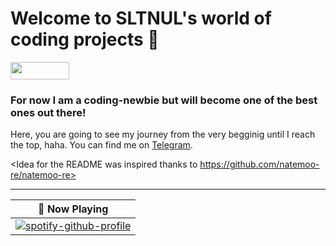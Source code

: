 # Welcome to SLTNUL's world of coding projects 👾


<a href="https://github.com/sponsors/sltnul" title="SLTNUL"><img src="/assets/sponsor.svg?sanitize=true" width="94" height="28" aria-hidden="true"></a>

### For now I am a coding-newbie but will become one of the best ones out there!

Here, you are going to see my journey from the very begginig until I reach the top, haha.
You can find me on <a rel="me" href="https://t.me/@gsltn">Telegram</a>.


<Idea for the README was inspired thanks to https://github.com/natemoo-re/natemoo-re>

---

| 🎵 Now Playing                                                                                                                    |
| ------------------------------------------------------------------------------------------------------------------------------ |
|[![spotify-github-profile](https://spotify-github-profile.vercel.app/api/view?uid=31tfq4u7eumth42mnszoqlb5wggm&cover_image=true&theme=default&show_offline=true&background_color=121212&interchange=false)](https://github.com/kittinan/spotify-github-profile)  |
